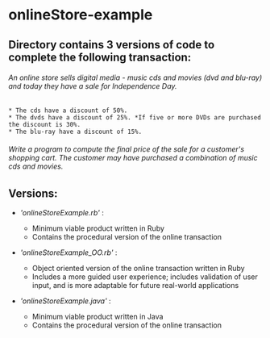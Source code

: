 # onlineStore-example

## Directory contains 3 versions of code to complete the following transaction:  

  ###### An online store sells digital media - music cds and movies (dvd and blu-ray) and today they have a sale for Independence Day. 
    * The cds have a discount of 50%. 
    * The dvds have a discount of 25%. *If five or more DVDs are purchased the discount is 30%. 
    * The blu-ray have a discount of 15%. 

  ###### Write a program to compute the final price of the sale for a customer's shopping cart. The customer may have purchased a combination of music cds and movies.

## Versions:

  * _'onlineStoreExample.rb'_ : 
    * Minimum viable product written in Ruby
    * Contains the procedural version of the online transaction
    
  * _'onlineStoreExample_OO.rb'_ : 
    * Object oriented version of the online transaction written in Ruby
    * Includes a more guided user experience; includes validation of user input, and is more adaptable for future real-world applications
    
  * _'onlineStoreExample.java'_ : 
    * Minimum viable product written in Java
    * Contains the procedural version of the online transaction
